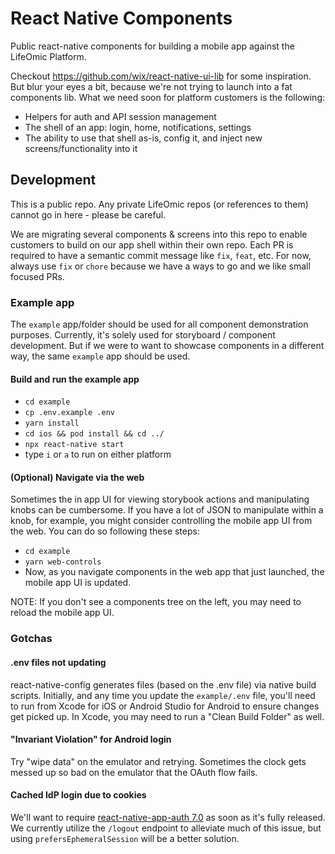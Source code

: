 # React Native Components

Public react-native components for building a mobile app against the LifeOmic
Platform.

Checkout https://github.com/wix/react-native-ui-lib for some inspiration. But
blur your eyes a bit, because we're not trying to launch into a fat components
lib. What we need soon for platform customers is the following:

- Helpers for auth and API session management
- The shell of an app: login, home, notifications, settings
- The ability to use that shell as-is, config it, and inject new
  screens/functionality into it

## Development

This is a public repo. Any private LifeOmic repos (or references to them) cannot
go in here - please be careful.

We are migrating several components & screens into this repo to enable customers
to build on our app shell within their own repo. Each PR is required to have a
semantic commit message like `fix`, `feat`, etc. For now, always use `fix` or
`chore` because we have a ways to go and we like small focused PRs.

### Example app

The `example` app/folder should be used for all component demonstration
purposes. Currently, it's solely used for storyboard / component development.
But if we were to want to showcase components in a different way, the same
`example` app should be used.

#### Build and run the example app

- `cd example`
- `cp .env.example .env`
- `yarn install`
- `cd ios && pod install && cd ../`
- `npx react-native start`
- type `i` or `a` to run on either platform

#### (Optional) Navigate via the web

Sometimes the in app UI for viewing storybook actions and manipulating knobs can
be cumbersome. If you have a lot of JSON to manipulate within a knob, for
example, you might consider controlling the mobile app UI from the web. You can
do so following these steps:

- `cd example`
- `yarn web-controls`
- Now, as you navigate components in the web app that just launched, the mobile
  app UI is updated.

NOTE: If you don't see a components tree on the left, you may need to reload the
mobile app UI.

### Gotchas

#### .env files not updating

react-native-config generates files (based on the .env file) via native build
scripts. Initially, and any time you update the `example/.env` file, you'll need
to run from Xcode for iOS or Android Studio for Android to ensure changes get
picked up. In Xcode, you may need to run a "Clean Build Folder" as well.

#### "Invariant Violation" for Android login

Try "wipe data" on the emulator and retrying. Sometimes the clock gets messed up
so bad on the emulator that the OAuth flow fails.

#### Cached IdP login due to cookies

We'll want to require
[react-native-app-auth 7.0](https://github.com/FormidableLabs/react-native-app-auth/releases/tag/v7.0.0-rc2)
as soon as it's fully released. We currently utilize the `/logout` endpoint to
alleviate much of this issue, but using `prefersEphemeralSession` will be a
better solution.
